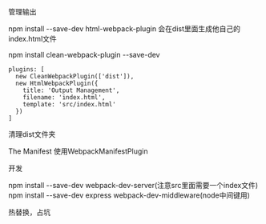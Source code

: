 管理输出

npm install --save-dev html-webpack-plugin
会在dist里面生成他自己的index.html文件

npm install clean-webpack-plugin --save-dev

    plugins: [
      new CleanWebpackPlugin(['dist']),
      new HtmlWebpackPlugin({
        title: 'Output Management',
        filename: 'index.html',
        template: 'src/index.html'
      })
    ]

清理dist文件夹

The Manifest 使用WebpackManifestPlugin

开发

npm install --save-dev webpack-dev-server(注意src里面需要一个index文件)
npm install --save-dev express webpack-dev-middleware(node中间键用)

热替换，占坑